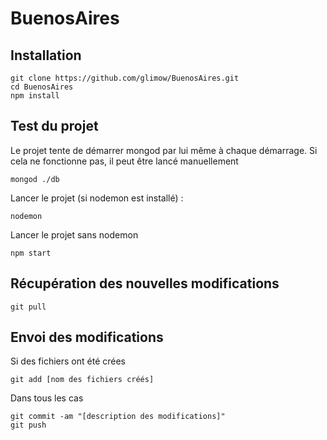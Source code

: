 # BuenosAires
## Installation
    git clone https://github.com/glimow/BuenosAires.git
    cd BuenosAires
    npm install
## Test du projet
Le projet tente de démarrer mongod par lui même à chaque démarrage. Si cela ne fonctionne pas, il peut être lancé manuellement

    mongod ./db

Lancer le projet (si nodemon est installé) :

    nodemon

Lancer le projet sans nodemon

    npm start
    
## Récupération des nouvelles modifications
    git pull
## Envoi des modifications
Si des fichiers ont été crées

    git add [nom des fichiers créés]
    
Dans tous les cas

    git commit -am "[description des modifications]"
    git push
